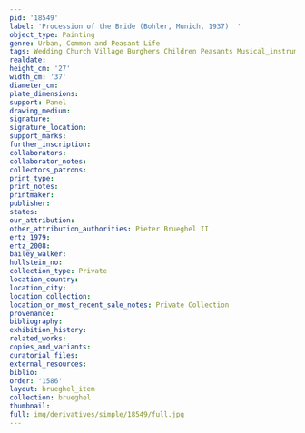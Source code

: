 ```yaml
---
pid: '18549'
label: 'Procession of the Bride (Bohler, Munich, 1937)  '
object_type: Painting
genre: Urban, Common and Peasant Life
tags: Wedding Church Village Burghers Children Peasants Musical_instruments
realdate: 
height_cm: '27'
width_cm: '37'
diameter_cm: 
plate_dimensions: 
support: Panel
drawing_medium: 
signature: 
signature_location: 
support_marks: 
further_inscription: 
collaborators: 
collaborator_notes: 
collectors_patrons: 
print_type: 
print_notes: 
printmaker: 
publisher: 
states: 
our_attribution: 
other_attribution_authorities: Pieter Brueghel II
ertz_1979: 
ertz_2008: 
bailey_walker: 
hollstein_no: 
collection_type: Private
location_country: 
location_city: 
location_collection: 
location_or_most_recent_sale_notes: Private Collection
provenance: 
bibliography: 
exhibition_history: 
related_works: 
copies_and_variants: 
curatorial_files: 
external_resources: 
biblio: 
order: '1586'
layout: brueghel_item
collection: brueghel
thumbnail: 
full: img/derivatives/simple/18549/full.jpg
---
```

